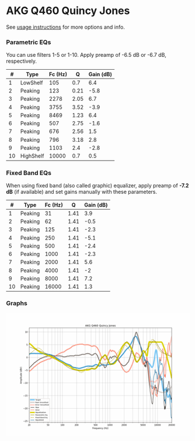 # AKG Q460 Quincy Jones
See [usage instructions](https://github.com/jaakkopasanen/AutoEq#usage) for more options and info.

### Parametric EQs
You can use filters 1-5 or 1-10. Apply preamp of -6.5 dB or -6.7 dB, respectively.

|   # | Type      |   Fc (Hz) |    Q |   Gain (dB) |
|-----|-----------|-----------|------|-------------|
|   1 | LowShelf  |       105 | 0.7  |         6.4 |
|   2 | Peaking   |       123 | 0.21 |        -5.8 |
|   3 | Peaking   |      2278 | 2.05 |         6.7 |
|   4 | Peaking   |      3755 | 3.52 |        -3.9 |
|   5 | Peaking   |      8469 | 1.23 |         6.4 |
|   6 | Peaking   |       507 | 2.75 |        -1.6 |
|   7 | Peaking   |       676 | 2.56 |         1.5 |
|   8 | Peaking   |       796 | 3.18 |         2.8 |
|   9 | Peaking   |      1103 | 2.4  |        -2.8 |
|  10 | HighShelf |     10000 | 0.7  |         0.5 |

### Fixed Band EQs
When using fixed band (also called graphic) equalizer, apply preamp of **-7.2 dB** (if available) and set gains manually with these parameters.

|   # | Type    |   Fc (Hz) |    Q |   Gain (dB) |
|-----|---------|-----------|------|-------------|
|   1 | Peaking |        31 | 1.41 |         3.9 |
|   2 | Peaking |        62 | 1.41 |        -0.5 |
|   3 | Peaking |       125 | 1.41 |        -2.3 |
|   4 | Peaking |       250 | 1.41 |        -5.1 |
|   5 | Peaking |       500 | 1.41 |        -2.4 |
|   6 | Peaking |      1000 | 1.41 |        -2.3 |
|   7 | Peaking |      2000 | 1.41 |         5.6 |
|   8 | Peaking |      4000 | 1.41 |        -2   |
|   9 | Peaking |      8000 | 1.41 |         7.2 |
|  10 | Peaking |     16000 | 1.41 |         1.3 |

### Graphs
![](./AKG%20Q460%20Quincy%20Jones.png)
